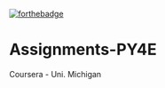[![forthebadge](https://forthebadge.com/images/badges/built-by-codebabes.svg)](https://forthebadge.com)

# Assignments-PY4E
Coursera - Uni. Michigan
